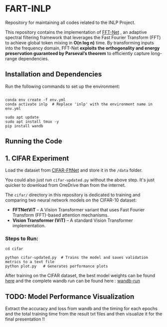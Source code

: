 FART-INLP
=========

Repository for maintaining all codes related to the INLP Project.

This repository contains the implementation of [FFT-Net](https://arxiv.org/pdf/2502.18394) , an adaptive spectral filtering framework that leverages the Fast Fourier Transform (FFT) to achieve global token mixing in **O(n log n)** time. By transforming inputs into the frequency domain, FFT-Net **exploits the orthogonality and energy preservation guaranteed by Parseval’s theorem** to efficiently capture long-range dependencies.

Installation and Dependencies
-----------------------------


Run the following commands to set up the environment:


```

conda env create -f env.yml
conda activate inlp  # Replace 'inlp' with the environment name in env.yml

sudo apt update
sudo apt install tmux -y
pip install wandb

```

Running the Code
----------------

## 1. CIFAR Experiment

Load the dataset from [CIFAR-FftNet](https://iiithydstudents-my.sharepoint.com/:f:/g/personal/aryan_garg_students_iiit_ac_in/Ekb0vZ4KgSlMsTcsKG60uhwBmVAILoBiyJdhjx26OdC_IQ?e=H65GHn) and store it in the `/data` folder.

You could also just run `cifar-updated.py` without the above step. It's just quicker to download from OneDrive than from the internet.

The `cifar/` directory in this repository is dedicated to training and comparing two neural network models on the CIFAR-10 dataset:

- **FFTNetViT** – A Vision Transformer variant that uses Fast Fourier Transform (FFT)-based attention mechanisms.
- **Vision Transformer (ViT)** – A standard Vision Transformer implementation.

### Steps to Run:


```
cd cifar

python cifar-updated.py  # Trains the model and saves validation metrics to a text file
python plot.py   # Generates performance plots
```


After training on the CIFAR dataset, the best model weights can be found [here](https://iiithydstudents-my.sharepoint.com/:f:/g/personal/aryan_garg_students_iiit_ac_in/Ekb0vZ4KgSlMsTcsKG60uhwBmVAILoBiyJdhjx26OdC_IQ?e=GZIOBX) and the complete wandb run can be found here :  [wandb-run](https://wandb.ai/aniruthzlatan-international-institue-of-information-tech/cifar10-models?nw=nwuseraniruthzlatan) 


## TODO: Model Performance Visualization

Extract the accuracy and loss from wandb and the timing for each epochs and the total training time from the result txt files and then visualize it for the final presentation !!
